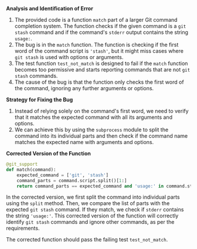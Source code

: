 **Analysis and Identification of Error**

1. The provided code is a function `match` part of a larger Git command completion system. The function checks if the given command is a `git stash` command and if the command's `stderr` output contains the string `usage:`.
2. The bug is in the `match` function. The function is checking if the first word of the command script is `'stash'`, but it might miss cases where `git stash` is used with options or arguments.
3. The test function `test_not_match` is designed to fail if the `match` function becomes too permissive and starts reporting commands that are not `git stash` commands.
4. The cause of the bug is that the function only checks the first word of the command, ignoring any further arguments or options.

**Strategy for Fixing the Bug**

1. Instead of relying solely on the command's first word, we need to verify that it matches the expected command with all its arguments and options.
2. We can achieve this by using the `subprocess` module to split the command into its individual parts and then check if the command name matches the expected name with arguments and options.

**Corrected Version of the Function**

```python
@git_support
def match(command):
    expected_command = ['git', 'stash']
    command_parts = command.script.split()[1:]
    return command_parts == expected_command and 'usage:' in command.stderr
```

In the corrected version, we first split the command into individual parts using the `split` method. Then, we compare the list of parts with the expected `git stash` command. If they match, we check if `stderr` contains the string `'usage:'`. This corrected version of the function will correctly identify `git stash` commands and ignore other commands, as per the requirements.

The corrected function should pass the failing test `test_not_match`.